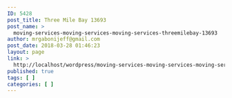 ```yaml
---
ID: 5428
post_title: Three Mile Bay 13693
post_name: >
  moving-services-moving-services-moving-services-threemilebay-13693
author: mrgabonijeff@gmail.com
post_date: 2018-03-28 01:46:23
layout: page
link: >
  http://localhost/wordpress/moving-services-moving-services-moving-services-threemilebay-13693/
published: true
tags: [ ]
categories: [ ]
---
```


